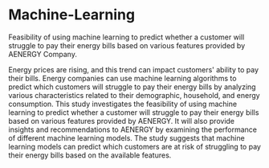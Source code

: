 # Machine-Learning
Feasibility of using machine learning to predict whether a customer will struggle to pay their energy bills based on various features provided by AENERGY Company.

Energy prices are rising, and this trend can impact customers' ability to pay their bills. Energy companies can use machine learning algorithms to predict which customers will struggle to pay their energy bills by analyzing various characteristics related to their demographic, household, and energy consumption. 
This study investigates the feasibility of using machine learning to predict whether a customer will struggle to pay their energy bills based on various features provided by AENERGY. It will also provide insights and recommendations to AENERGY by examining the performance of different machine learning models. The study suggests that machine learning models can predict which customers are at risk of struggling to pay their energy bills based on the available features. 
